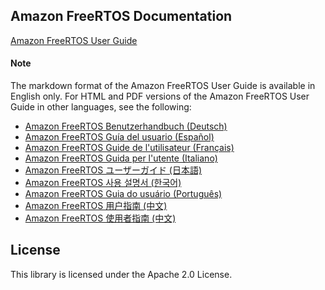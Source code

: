 ## Amazon FreeRTOS Documentation

[Amazon FreeRTOS User Guide](./doc_source/index.md)

#### Note
The markdown format of the Amazon FreeRTOS User Guide is available in English only.
For HTML and PDF versions of the Amazon FreeRTOS User Guide in other languages, see the following:

- [Amazon FreeRTOS
Benutzerhandbuch (Deutsch)](https://docs.aws.amazon.com/de_de/freertos/latest/userguide/what-is-amazon-freertos.html)
- [Amazon FreeRTOS
Guía del usuario (Español)](https://docs.aws.amazon.com/es_es/freertos/latest/userguide/what-is-amazon-freertos.html)
- [Amazon FreeRTOS
Guide de l'utilisateur (Français)](https://docs.aws.amazon.com/fr_fr/freertos/latest/userguide/what-is-amazon-freertos.html)
- [Amazon FreeRTOS
Guida per l'utente (Italiano)](https://docs.aws.amazon.com/it_it/freertos/latest/userguide/what-is-amazon-freertos.html)
- [Amazon FreeRTOS
ユーザーガイド (日本語)](https://docs.aws.amazon.com/ja_jp/freertos/latest/userguide/what-is-amazon-freertos.html)
- [Amazon FreeRTOS
사용 설명서 (한국어)](https://docs.aws.amazon.com/ko_kr/freertos/latest/userguide/what-is-amazon-freertos.html)
- [Amazon FreeRTOS
Guia do usuário (Português)](https://docs.aws.amazon.com/pt_br/freertos/latest/userguide/what-is-amazon-freertos.html)
- [Amazon FreeRTOS
用户指南 (中文)](https://docs.aws.amazon.com/zh_cn/freertos/latest/userguide/what-is-amazon-freertos.html)
- [Amazon FreeRTOS
使用者指南 (中文)](https://docs.aws.amazon.com/zh_tw/freertos/latest/userguide/what-is-amazon-freertos.html)

## License

This library is licensed under the Apache 2.0 License. 
